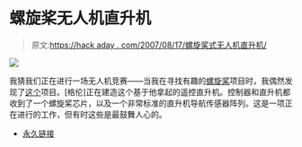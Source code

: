 # 螺旋桨无人机直升机

> 原文:[https://hack aday . com/2007/08/17/螺旋桨式无人机直升机/](https://hackaday.com/2007/08/17/propeller-based-uav-helicopter/)

![](../Images/ae51a5064f492722a98392bd987ef798.png)

我猜我们正在进行一场无人机竞赛——当我在寻找有趣的[螺旋桨](http://www.parallax.com/propeller/index.asp)项目时，我偶然发现了[这个](http://www.tarbox.org/helicontrol.html)项目。[格伦]正在建造这个基于他拿起的遥控直升机。控制器和直升机都收到了一个螺旋桨芯片，以及一个非常标准的直升机导航传感器阵列。这是一项正在进行的工作，但有时这些是最鼓舞人心的。

*   [永久链接](http://www.tarbox.org/helicontrol.html)